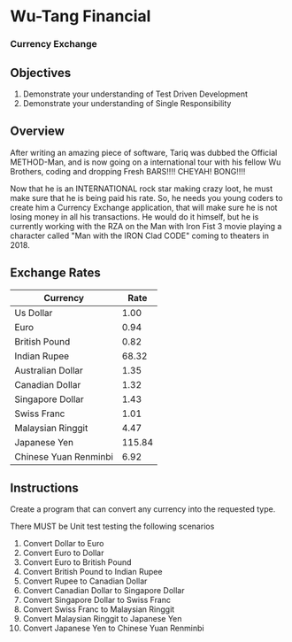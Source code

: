 # Wu-Tang Financial

### Currency Exchange

## Objectives

1. Demonstrate your understanding of Test Driven Development
2. Demonstrate your understanding of Single Responsibility

## Overview

After writing an amazing piece of software, Tariq was dubbed the Official METHOD-Man, and is now going on a international tour with his fellow Wu Brothers, coding and dropping Fresh BARS!!!! CHEYAH! BONG!!!!

Now that he is an INTERNATIONAL rock star making crazy loot, he must make sure that he is being paid his rate. So, he needs you young coders to create him a Currency Exchange application, that will make sure he is not losing money in all his transactions. He would do it himself, but he is currently working with the RZA on the Man with Iron Fist 3 movie playing a character called "Man with the IRON Clad CODE" coming to theaters in 2018.

## Exchange Rates

| Currency | Rate |
|----------|------|
| Us Dollar| 1.00 |
| Euro                  | 0.94 |
| British Pound         | 0.82  |
| Indian Rupee          | 68.32 |
| Australian Dollar	    |	1.35|
| Canadian Dollar       | 1.32 |
| Singapore Dollar      | 1.43 |
| Swiss Franc           | 1.01 |
| Malaysian Ringgit     | 4.47  |
| Japanese Yen          | 115.84 |
| Chinese Yuan Renminbi | 6.92   |

## Instructions

Create a program that can convert any currency into the requested type.

There MUST be Unit test testing the following scenarios 

1. Convert Dollar to Euro
2. Convert Euro to Dollar
3. Convert Euro to British Pound
4. Convert British Pound to Indian Rupee
5. Convert Rupee to Canadian Dollar
6. Convert Canadian Dollar to Singapore Dollar
7. Convert Singapore Dollar to Swiss Franc
8. Convert Swiss Franc to Malaysian Ringgit
9. Convert Malaysian Ringgit to Japanese Yen
10. Convert Japanese Yen to Chinese Yuan Renminbi

